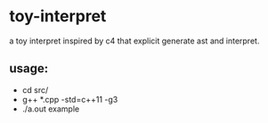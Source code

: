# toy-interpret
a toy interpret inspired by c4 that explicit generate ast and interpret.

## usage: 
  - cd src/
  - g++ *.cpp -std=c++11 -g3
  - ./a.out example
